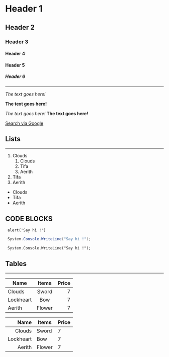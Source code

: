# Header 1
## Header 2
### Header 3
#### Header 4
#### Header 5
##### Header 6
---
*The text goes here!*

**The text goes here!**

_The text goes here!_
____The text goes here!____

[Search via Google](https://www.google.com)

<!-- ![The image](./Lucy.jpg "A image of an Edgerunner!") -->

## Lists
---

1. Clouds
    1. Clouds
    2. Tifa
    3. Aerith
2. Tifa
3. Aerith

* Clouds
* Tifa
* Aerith


## CODE BLOCKS
```
 alert('Say hi !')
```

```c#
 System.Console.WriteLine("Say hi !");
```
```
 System.Console.WriteLine("Say hi !");
```

## Tables
---

| Name          | Items             | Price
| ------------  | :------------:    | ----------:
| Clouds        | Sword | 7
| Lockheart     | Bow   |7
| Aerith        | Flower    |7


| Name          | Items             | Price
| ------------:  | ------------    | ----------
| Clouds        | Sword | 7
| Lockheart     | Bow   |7
| Aerith        | Flower    |7